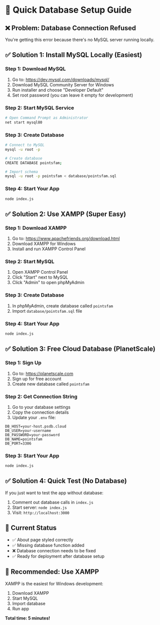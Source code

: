 # 🚀 Quick Database Setup Guide

## ❌ Problem: Database Connection Refused

You're getting this error because there's no MySQL server running locally.

## ✅ **Solution 1: Install MySQL Locally (Easiest)**

### Step 1: Download MySQL
1. Go to: https://dev.mysql.com/downloads/mysql/
2. Download MySQL Community Server for Windows
3. Run installer and choose "Developer Default"
4. Set root password (you can leave it empty for development)

### Step 2: Start MySQL Service
```bash
# Open Command Prompt as Administrator
net start mysql80
```

### Step 3: Create Database
```bash
# Connect to MySQL
mysql -u root -p

# Create database
CREATE DATABASE pointsfam;

# Import schema
mysql -u root -p pointsfam < database/pointsfam.sql
```

### Step 4: Start Your App
```bash
node index.js
```

## ✅ **Solution 2: Use XAMPP (Super Easy)**

### Step 1: Download XAMPP
1. Go to: https://www.apachefriends.org/download.html
2. Download XAMPP for Windows
3. Install and run XAMPP Control Panel

### Step 2: Start MySQL
1. Open XAMPP Control Panel
2. Click "Start" next to MySQL
3. Click "Admin" to open phpMyAdmin

### Step 3: Create Database
1. In phpMyAdmin, create database called `pointsfam`
2. Import `database/pointsfam.sql` file

### Step 4: Start Your App
```bash
node index.js
```

## ✅ **Solution 3: Free Cloud Database (PlanetScale)**

### Step 1: Sign Up
1. Go to: https://planetscale.com
2. Sign up for free account
3. Create new database called `pointsfam`

### Step 2: Get Connection String
1. Go to your database settings
2. Copy the connection details
3. Update your `.env` file:

```env
DB_HOST=your-host.psdb.cloud
DB_USER=your-username
DB_PASSWORD=your-password
DB_NAME=pointsfam
DB_PORT=3306
```

### Step 3: Start Your App
```bash
node index.js
```

## ✅ **Solution 4: Quick Test (No Database)**

If you just want to test the app without database:

1. Comment out database calls in `index.js`
2. Start server: `node index.js`
3. Visit: `http://localhost:3000`

## 🔧 **Current Status**

- ✅ About page styled correctly
- ✅ Missing database function added
- ❌ Database connection needs to be fixed
- ✅ Ready for deployment after database setup

## 🚀 **Recommended: Use XAMPP**

XAMPP is the easiest for Windows development:
1. Download XAMPP
2. Start MySQL
3. Import database
4. Run app

**Total time: 5 minutes!** 